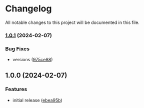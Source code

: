 # Changelog

All notable changes to this project will be documented in this file.

### [1.0.1](https://github.com/finisterra-io/terraform-aws-lambda/compare/v1.0.0...v1.0.1) (2024-02-07)


### Bug Fixes

* versions ([975ce88](https://github.com/finisterra-io/terraform-aws-lambda/commit/975ce885d976740bcf2badb3ad30b69ebd695794))

## 1.0.0 (2024-02-07)


### Features

* initial release ([ebea95b](https://github.com/finisterra-io/terraform-aws-lambda/commit/ebea95bfddcac7d156d5c5243d9dc23ea6900100))
